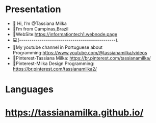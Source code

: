 #  Presentation

- 👋 Hi, I’m @Tassiana Milka
- 🏡I’m from Campinas,Brazil  
- 📜WebSite:https://informationtech1.webnode.page
- 💻(-----------------------------------------------). 
- 🎥My youtube channel in Portuguese about Programming:https://www.youtube.com/@tassianamilka/videos
- 📄Pinterest-Tassiana Milka: https://br.pinterest.com/tassianamilka/
- 📄Pinterest-Milka Design Programming: https://br.pinterest.com/tassianamilka2/


# Languages
      
# https://tassianamilka.github.io/
